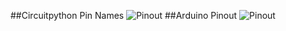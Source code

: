 ##Circuitpython Pin Names
![Pinout](img/pinout_map_small.jpg)
##Arduino Pinout
![Pinout](img/pinout_map_small.jpg)
